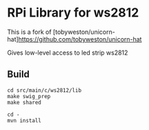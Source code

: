 # RPi Library for ws2812

This is a fork of [tobyweston/unicorn-hat]https://github.com/tobyweston/unicorn-hat

Gives low-level access to led strip ws2812


## Build

```
cd src/main/c/ws2812/lib
make swig_prep
make shared

cd -
mvn install
```



